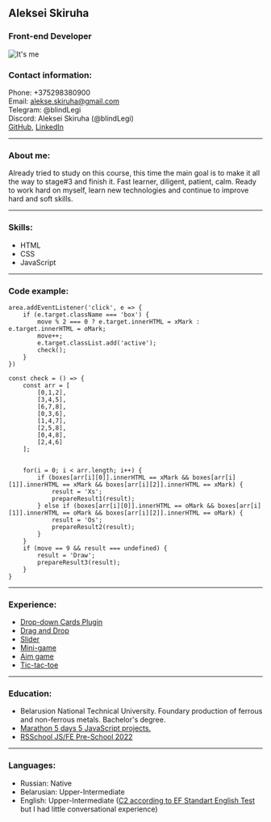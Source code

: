 ## Aleksei Skiruha
### Front-end Developer
![It's me](https://avatars.githubusercontent.com/u/90132401?v=4)
### Contact information:
Phone: +375298380900\
Email: alekse.skiruha@gmail.com\
Telegram: @blindLegi\
Discord: Aleksei Skiruha (@blindLegi)\
[GitHub](https://github.com/blindLegi), [LinkedIn](https://www.linkedin.com/in/legi/)

---
### About me: 
Already tried to study on this course, this time the main goal is to make it all the way to stage#3 and finish it. Fast learner, diligent, patient, calm. Ready to work hard on myself, learn new technologies and continue to improve hard and soft skills.

---
### Skills:
* HTML
* CSS
* JavaScript

---
### Code example:
```
area.addEventListener('click', e => {
    if (e.target.className === 'box') {
        move % 2 === 0 ? e.target.innerHTML = xMark : e.target.innerHTML = oMark;
        move++;
        e.target.classList.add('active');
        check();
    }
})

const check = () => {
    const arr = [
        [0,1,2],
        [3,4,5],
        [6,7,8],
        [0,3,6],
        [1,4,7],
        [2,5,8],
        [0,4,8],
        [2,4,6]
    ];
    

    for(i = 0; i < arr.length; i++) {
        if (boxes[arr[i][0]].innerHTML == xMark && boxes[arr[i][1]].innerHTML == xMark && boxes[arr[i][2]].innerHTML == xMark) {
            result = 'Xs';
            prepareResult1(result);
        } else if (boxes[arr[i][0]].innerHTML == oMark && boxes[arr[i][1]].innerHTML == oMark && boxes[arr[i][2]].innerHTML == oMark) {
            result = 'Os';
            prepareResult2(result);
        } 
    }
    if (move == 9 && result === undefined) {
        result = 'Draw';
        prepareResult3(result);
    }
}
```

---
### Experience:
* [Drop-down Cards Plugin](https://jsfiddle.net/blindLegi/z9a0kop2/3/)
* [Drag and Drop](https://jsfiddle.net/blindLegi/g8apswvu/2/)
* [Slider](https://jsfiddle.net/blindLegi/2Lk51csx/1/)
* [Mini-game](https://jsfiddle.net/blindLegi/9ypq40ne/3/)
* [Aim game](https://jsfiddle.net/blindLegi/y8n4hajf/1/)
* [Tic-tac-toe](https://rolling-scopes-school.github.io/blindlegi-JSFEPRESCHOOL/tic-tac-toe/)

---
### Education:
* Belarusion National Technical University. Foundary production of ferrous and non-ferrous metals. Bachelor's degree.
* [Marathon 5 days 5 JavaScript projects.](https://vladilen.ru/marathon)
* [RSSchool JS/FE Pre-School 2022](https://app.rs.school/certificate/3497uctb)

---
### Languages:
* Russian: Native
* Belarusian: Upper-Intermediate
* English: Upper-Intermediate ([C2 according to EF Standart English Test](https://www.efset.org/cert/bbeJ7q) but I had little conversational experience)